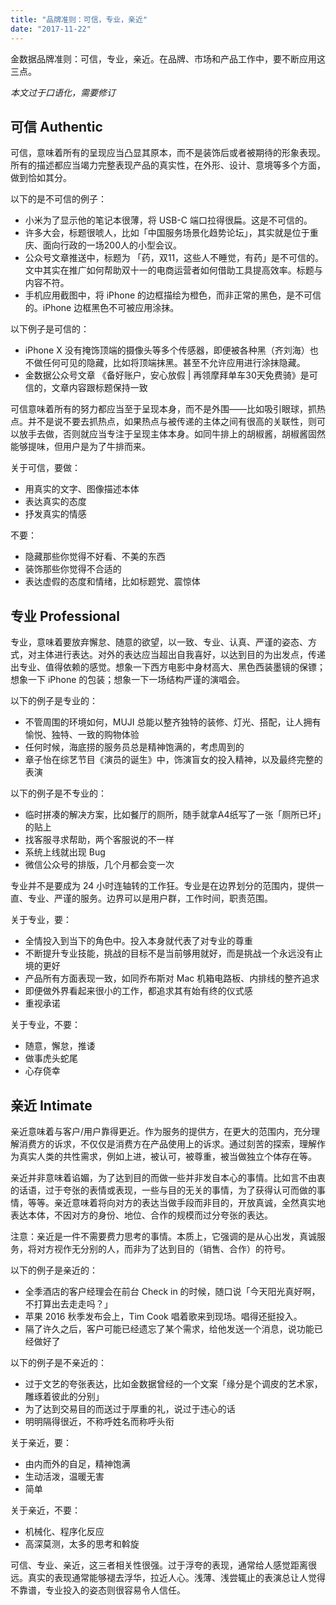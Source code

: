```yaml
---
title: "品牌准则：可信，专业，亲近"
date: "2017-11-22"
---
```


金数据品牌准则：可信，专业，亲近。在品牌、市场和产品工作中，要不断应用这三点。

_本文过于口语化，需要修订_

## 可信 Authentic

可信，意味着所有的呈现应当凸显其原本，而不是装饰后或者被期待的形象表现。所有的描述都应当竭力完整表现产品的真实性，在外形、设计、意境等多个方面，做到恰如其分。

以下的是不可信的例子：

* 小米为了显示他的笔记本很薄，将 USB-C 端口拉得很扁。这是不可信的。
* 许多大会，标题很唬人，比如「中国服务场景化趋势论坛」，其实就是位于重庆、面向行政的一场200人的小型会议。
* 公众号文章推送中，标题为 「药，双11，这些人不睡觉，有药」是不可信的。文中其实在推广如何帮助双十一的电商运营者如何借助工具提高效率。标题与内容不符。
* 手机应用截图中，将 iPhone 的边框描绘为橙色，而非正常的黑色，是不可信的。iPhone 边框黑色不可被应用涂抹。

以下例子是可信的：

* iPhone X 没有掩饰顶端的摄像头等多个传感器，即便被各种黑（齐刘海）也不做任何可见的隐藏，比如将顶端抹黑。甚至不允许应用进行涂抹隐藏。
* 金数据公众号文章 《备好账户，安心放假 | 再领摩拜单车30天免费骑》是可信的，文章内容跟标题保持一致

可信意味着所有的努力都应当至于呈现本身，而不是外围——比如吸引眼球，抓热点。并不是说不要去抓热点，如果热点与被传递的主体之间有很高的关联性，则可以放手去做，否则就应当专注于呈现主体本身。如同牛排上的胡椒酱，胡椒酱固然能够提味，但用户是为了牛排而来。

关于可信，要做：

* 用真实的文字、图像描述本体
* 表达真实的态度
* 抒发真实的情感

不要：

* 隐藏那些你觉得不好看、不美的东西
* 装饰那些你觉得不合适的
* 表达虚假的态度和情绪，比如标题党、震惊体

## 专业 Professional

专业，意味着要放弃懈怠、随意的欲望，以一致、专业、认真、严谨的姿态、方式，对主体进行表达。对外的表达应当超出自我喜好，以达到目的为出发点，传递出专业、值得依赖的感觉。想象一下西方电影中身材高大、黑色西装墨镜的保镖；想象一下 iPhone 的包装；想象一下一场结构严谨的演唱会。

以下的例子是专业的：

* 不管周围的环境如何，MUJI 总能以整齐独特的装修、灯光、搭配，让人拥有愉悦、独特、一致的购物体验
* 任何时候，海底捞的服务员总是精神饱满的，考虑周到的
* 章子怡在综艺节目《演员的诞生》中，饰演盲女的投入精神，以及最终完整的表演

以下的例子是不专业的：

* 临时拼凑的解决方案，比如餐厅的厕所，随手就拿A4纸写了一张「厕所已坏」的贴上
* 找客服寻求帮助，两个客服说的不一样
* 系统上线就出现 Bug
* 微信公众号的排版，几个月都会变一次

专业并不是要成为 24 小时连轴转的工作狂。专业是在边界划分的范围内，提供一直、专业、严谨的服务。边界可以是用户群，工作时间，职责范围。

关于专业，要：

* 全情投入到当下的角色中。投入本身就代表了对专业的尊重
* 不断提升专业技能，挑战的目标不是当前够用就好，而是挑战一个永远没有止境的更好
* 产品所有方面表现一致，如同乔布斯对 Mac 机箱电路板、内排线的整齐追求
* 即便做外界看起来很小的工作，都追求其有始有终的仪式感
* 重视承诺

关于专业，不要：

* 随意，懈怠，推诿
* 做事虎头蛇尾
* 心存侥幸

## 亲近 Intimate

亲近意味着与客户/用户靠得更近。作为服务的提供方，在更大的范围内，充分理解消费方的诉求，不仅仅是消费方在产品使用上的诉求。通过刻苦的探索，理解作为真实人类的共性需求，例如上进，被认可，被尊重，被当做独立个体存在等。

亲近并非意味着谄媚，为了达到目的而做一些并非发自本心的事情。比如言不由衷的话语，过于夸张的表情或表现，一些与目的无关的事情，为了获得认可而做的事情，等等。亲近意味着将向对方的表达当做手段而非目的，开放真诚，全然真实地表达本体，不因对方的身份、地位、合作的规模而过分夸张的表达。

注意：亲近是一件不需要费力思考的事情。本质上，它强调的是从心出发，真诚服务，将对方视作无分别的人，而非为了达到目的（销售、合作）的符号。

以下的例子是亲近的：

* 全季酒店的客户经理会在前台 Check in 的时候，随口说「今天阳光真好啊，不打算出去走走吗？」
* 苹果 2016 秋季发布会上，Tim Cook 唱着歌来到现场。唱得还挺投入。
* 隔了许久之后，客户可能已经遗忘了某个需求，给他发送一个消息，说功能已经做好了

以下的例子是不亲近的：

* 过于文艺的夸张表达，比如金数据曾经的一个文案「缘分是个调皮的艺术家，雕琢着彼此的分别」
* 为了达到交易目的而送过于厚重的礼，说过于违心的话
* 明明隔得很近，不称呼姓名而称呼头衔

关于亲近，要：

* 由内而外的自足，精神饱满
* 生动活泼，温暖无害
* 简单

关于亲近，不要：

* 机械化、程序化反应
* 高深莫测，太多的思考和斡旋

可信、专业、亲近，这三者相关性很强。过于浮夸的表现，通常给人感觉距离很远。真实的表现通常能够褪去浮华，拉近人心。浅薄、浅尝辄止的表演总让人觉得不靠谱，专业投入的姿态则很容易令人信任。